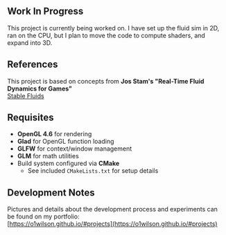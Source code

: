## Work In Progress
This project is currently being worked on. I have set up the fluid sim in 2D, ran on the CPU, but I plan to move the code to compute shaders, and expand into 3D.

## References
This project is based on concepts from **Jos Stam's "Real-Time Fluid Dynamics for Games"**  
[Stable Fluids](http://www.dgp.toronto.edu/people/stam/reality/Research/pdf/GDC03.pdf)

## Requisites
- **OpenGL 4.6** for rendering  
- **Glad** for OpenGL function loading  
- **GLFW** for context/window management  
- **GLM** for math utilities  
- Build system configured via **CMake**  
  - See included `CMakeLists.txt` for setup details  

## Development Notes
Pictures and details about the development process and experiments can be found on my portfolio:  
[https://o1wilson.github.io/#projects](https://o1wilson.github.io/#projects)
